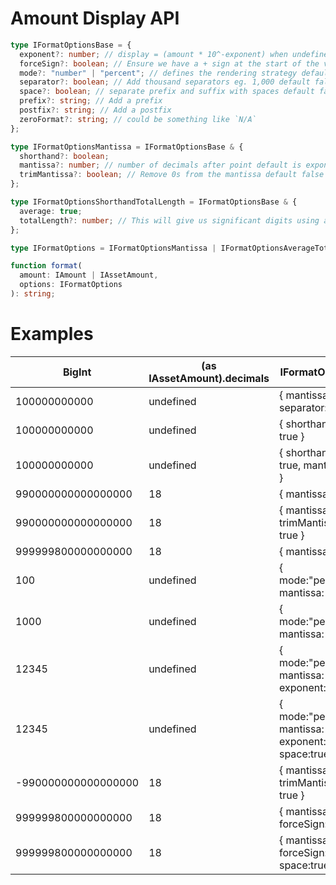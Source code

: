 # Amount Display API

```ts
type IFormatOptionsBase = {
  exponent?: number; // display = (amount * 10^-exponent) when undefined exponent will be set by (amount as IAssetAmount).decimals ?? 0 - defaults to 2 for percent mode
  forceSign?: boolean; // Ensure we have a + sign at the start of the value default false
  mode?: "number" | "percent"; // defines the rendering strategy default "number"
  separator?: boolean; // Add thousand separators eg. 1,000 default false
  space?: boolean; // separate prefix and suffix with spaces default false
  prefix?: string; // Add a prefix
  postfix?: string; // Add a postfix
  zeroFormat?: string; // could be something like `N/A`
};

type IFormatOptionsMantissa = IFormatOptionsBase & {
  shorthand?: boolean;
  mantissa?: number; // number of decimals after point default is exponent
  trimMantissa?: boolean; // Remove 0s from the mantissa default false
};

type IFormatOptionsShorthandTotalLength = IFormatOptionsBase & {
  average: true;
  totalLength?: number; // This will give us significant digits using abbreviations eg. `1.234k` it will override anything in mantissa
};

type IFormatOptions = IFormatOptionsMantissa | IFormatOptionsAverageTotalLength;
```

```ts
function format(
  amount: IAmount | IAssetAmount,
  options: IFormatOptions
): string;
```

# Examples

| BigInt              | (as IAssetAmount).decimals | IFormatOptions                                          | output               |
| ------------------- | -------------------------- | ------------------------------------------------------- | -------------------- |
| 100000000000        | undefined                  | { mantissa: 2, separator: true }                        | `100,000,000,000.00` |
| 100000000000        | undefined                  | { shorthand: true }                                         | `100b`               |
| 100000000000        | undefined                  | { shorthand: true, mantissa:6 }                             | `100.000000b`        |
| 990000000000000000  | 18                         | { mantissa: 6 }                                         | `0.990000`           |
| 990000000000000000  | 18                         | { mantissa: 6, trimMantissa: true }                     | `0.99`               |
| 999999800000000000  | 18                         | { mantissa: 8 }                                         | `0.9999998`          |
| 100                 | undefined                  | { mode:"percent", mantissa: 1 }                         | `1.0%`               |
| 1000                | undefined                  | { mode:"percent", mantissa: 2 }                         | `10.00%`             |
| 12345               | undefined                  | { mode:"percent", mantissa: 3, exponent: 3}             | `12.345%`            |
| 12345               | undefined                  | { mode:"percent", mantissa: 3, exponent: 3, space:true} | `12.345 %`           |
| -990000000000000000 | 18                         | { mantissa: 6, trimMantissa: true }                     | `-0.99`              |
| 999999800000000000  | 18                         | { mantissa: 8, forceSign:true }                         | `+0.9999998`         |
| 999999800000000000  | 18                         | { mantissa: 8, forceSign:true, space:true }             | `+ 0.9999998`        |
